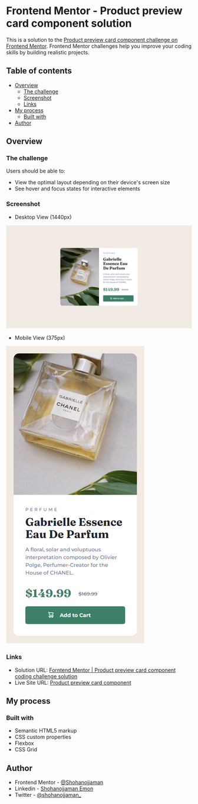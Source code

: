 # Frontend Mentor - Product preview card component solution

This is a solution to the [Product preview card component challenge on Frontend Mentor](https://www.frontendmentor.io/challenges/product-preview-card-component-GO7UmttRfa). Frontend Mentor challenges help you improve your coding skills by building realistic projects. 

## Table of contents

- [Overview](#overview)
  - [The challenge](#the-challenge)
  - [Screenshot](#screenshot)
  - [Links](#links)
- [My process](#my-process)
  - [Built with](#built-with)
- [Author](#author)

## Overview

### The challenge

Users should be able to:

- View the optimal layout depending on their device's screen size
- See hover and focus states for interactive elements

### Screenshot
- Desktop View (1440px)

![](./images/desktop-device(1440px).png)

- Mobile View (375px)

![](./images/mobile-device(375px).png)


### Links

- Solution URL: [Forntend Mentor | Product preview card component coding challenge solution]([https://your-solution-url.com](https://www.frontendmentor.io/solutions/product-preview-card-component-Q8IHkeVAc0))
- Live Site URL: [Product preview card component](https://shohanojjaman.github.io/ProductPreviewCardComponent/)

## My process

### Built with

- Semantic HTML5 markup
- CSS custom properties
- Flexbox
- CSS Grid

## Author

- Frontend Mentor - [@Shohanojjaman](https://www.frontendmentor.io/profile/Shohanojjaman)
- Linkedin - [Shohanojjaman Emon](https://www.linkedin.com/in/shohanojjamanemon/)
- Twitter - [@shohanojjaman_](https://twitter.com/shohanojjaman_)
